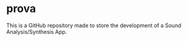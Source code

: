 # prova
This is a GitHub repository made to store the development of a Sound Analysis/Synthesis App.
